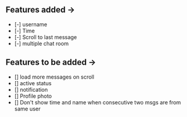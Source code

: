 ## Features added ->
- [-] username
- [-] Time
- [-] Scroll to last message
- [-] multiple chat room


## Features to be added ->
- [] load more messages on scroll
- [] active status
- [] notification
- [] Profile photo
- [] Don't show time and name when consecutive two msgs are from same user  